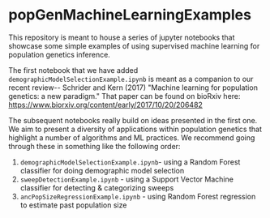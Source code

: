 # popGenMachineLearningExamples

This repository is meant to house a series of jupyter notebooks that showcase some simple examples of using supervised machine learning for population genetics inference. 

The first notebook that we have added `demographicModelSelectionExample.ipynb` is meant as a companion to our recent review-- Schrider and Kern (2017) "Machine learning for population genetics: a new paradigm." That paper can be found on bioRxiv here: https://www.biorxiv.org/content/early/2017/10/20/206482

The subsequent notebooks really build on ideas presented in the first one. We aim to present a diversity of applications within population genetics that highlight a number of algorithms and ML practices. We recommend going through these in something like the following order:
1. `demographicModelSelectionExample.ipynb`- using a Random Forest classifier for doing demographic model selection
2. `sweepDetectionExample.ipynb` - using a Support Vector Machine classifier for detecting & categorizing sweeps
3. `ancPopSizeRegressionExample.ipynb` - using Random Forest regression to estimate past population size
